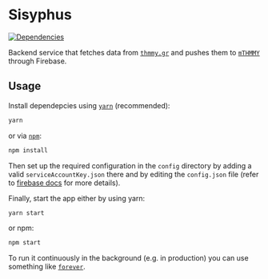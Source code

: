 # Sisyphus
[![Dependencies](https://img.shields.io/david/ThmmyNoLife/Sisyphus.svg)](https://david-dm.org/ThmmyNoLife/Sisyphus)

Backend service that fetches data from [`thmmy.gr`](https://www.thmmy.gr/) and pushes them to  [`mTHMMY`](https://github.com/ThmmyNoLife/mTHMMY) through Firebase.

## Usage

Install dependepcies using [`yarn`](https://yarnpkg.com/) (recommended):

```bash
yarn
```

or via [`npm`](https://www.npmjs.com/):

```bash
npm install
```

Then set up the required configuration in the `config` directory by adding a valid `serviceAccountKey.json` there and by editing the `config.json` file (refer to [firebase docs](https://firebase.google.com/docs/admin/setup) for more details).

Finally, start the app either by using yarn:

```bash
yarn start
```

or npm:

```bash
npm start
```

To run it continuously in the background (e.g. in production) you can use something like [`forever`](https://github.com/foreverjs/forever).
